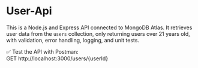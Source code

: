 # User-Api

This is a Node.js and Express API connected to MongoDB Atlas. It retrieves user data from the `users` collection, only returning users over 21 years old, with validation, error handling, logging, and unit tests.
 
✅ Test the API with Postman:  
GET http://localhost:3000/users/{userId}